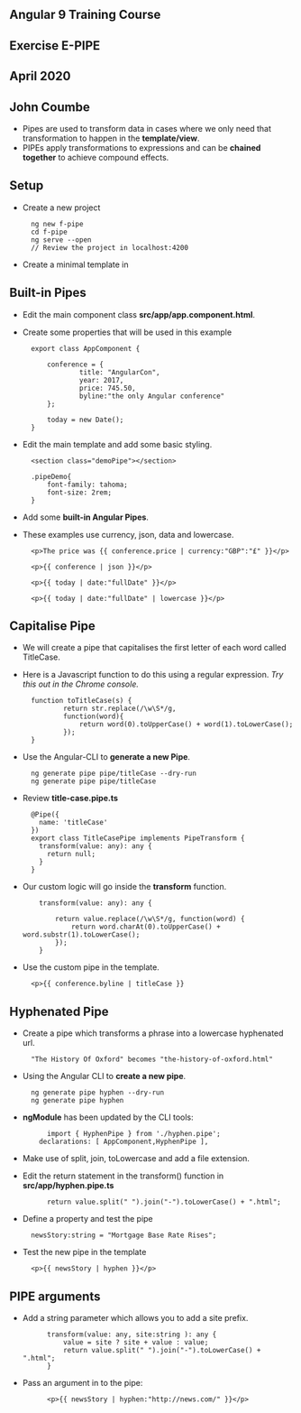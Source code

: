 ## Angular 9 Training Course
## Exercise E-PIPE
## April 2020
## John Coumbe 

- Pipes are used to transform data in cases where we only need that transformation to happen in the **template/view**.
- PIPEs apply transformations to expressions and can be **chained together** to achieve compound effects.

## Setup

- Create a new project

		ng new f-pipe
		cd f-pipe
		ng serve --open
		// Review the project in localhost:4200
		
- Create a minimal template in 

## Built-in Pipes

- Edit the main component class **src/app/app.component.html**.
- Create some properties that will be used in this example
		
		export class AppComponent {
			
			conference = {
					title: "AngularCon",
					year: 2017,
					price: 745.50,
					byline:"the only Angular conference"
			};
    
			today = new Date();
		}
		
- Edit the main template and add some basic styling.

		<section class="demoPipe"></section>
		
		.pipeDemo{
			font-family: tahoma;
			font-size: 2rem;
		}
	
- Add some **built-in Angular Pipes**.
- These examples use currency, json, data and lowercase.

		<p>The price was {{ conference.price | currency:"GBP":"£" }}</p>

		<p>{{ conference | json }}</p>

		<p>{{ today | date:"fullDate" }}</p>

		<p>{{ today | date:"fullDate" | lowercase }}</p>

## Capitalise Pipe

- We will create a pipe that capitalises the first letter of each word called TitleCase.
- Here is a Javascript function to do this using a regular expression. *Try this out in the Chrome console.*

		function toTitleCase(s) {
				return str.replace(/\w\S*/g, 
				function(word){
					return word(0).toUpperCase() + word(1).toLowerCase();
				});
		}
		
- Use the Angular-CLI to **generate a new Pipe**.

		ng generate pipe pipe/titleCase --dry-run
		ng generate pipe pipe/titleCase
		
- Review **title-case.pipe.ts**

		@Pipe({
		  name: 'titleCase'
		})
		export class TitleCasePipe implements PipeTransform {	
		  transform(value: any): any {
		    return null;
		  }
		}
		
- Our custom logic will go inside the **transform** function.
			
		  transform(value: any): any {
		
		      return value.replace(/\w\S*/g, function(word) {
		          return word.charAt(0).toUpperCase() + word.substr(1).toLowerCase();
		      });
		  }
		  
- Use the custom pipe in the template.

		<p>{{ conference.byline | titleCase }}
		
## Hyphenated Pipe		

- Create a pipe which transforms a phrase into a lowercase hyphenated url.

		"The History Of Oxford" becomes "the-history-of-oxford.html"
		
- Using the Angular CLI to **create a new pipe**.
	
		ng generate pipe hyphen --dry-run
		ng generate pipe hyphen

- **ngModule** has been updated by the CLI tools:

			import { HyphenPipe } from './hyphen.pipe';	
		  declarations: [ AppComponent,HyphenPipe ],
		
- Make use of split, join, toLowercase and add a file extension.
- Edit the return statement in the transform() function in **src/app/hyphen.pipe.ts**

			return value.split(" ").join("-").toLowerCase() + ".html";
				
- Define a property and test the pipe

		newsStory:string = "Mortgage Base Rate Rises";

- Test the new pipe in the template

		<p>{{ newsStory | hyphen }}</p>
		
## PIPE arguments

- Add a string parameter which allows you to add a site prefix.
			
			transform(value: any, site:string ): any {
				value = site ? site + value : value;
				return value.split(" ").join("-").toLowerCase() + ".html";
			}
				
- Pass an argument in to the pipe:

			<p>{{ newsStory | hyphen:"http://news.com/" }}</p>
